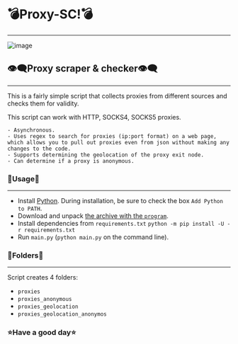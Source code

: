 # 💣Proxy-SC!💣

------

![image](https://user-images.githubusercontent.com/110692792/183766708-bb80a539-0578-45e8-845b-f8c7e560e5a7.png)

## 👁️‍🗨️Proxy scraper & checker👁️‍🗨️

------

This is a fairly simple script that collects proxies from different sources and checks them for validity.

This script can work with HTTP, SOCKS4, SOCKS5 proxies.

```
- Asynchronous.
- Uses regex to search for proxies (ip:port format) on a web page, which allows you to pull out proxies even from json without making any changes to the code.
- Supports determining the geolocation of the proxy exit node.
- Can determine if a proxy is anonymous.
```


### 🧐Usage🧐

------

- Install [Python](https://python.org/downloads). During installation, be sure to check the box `Add Python to PATH`.
- Download and unpack [the archive with the `program`](https://github.com/DoubleeInt/Proxy-SC/archive/refs/heads/main.zip).
- Install dependencies from `requirements.txt`
  `python -m pip install -U -r requirements.txt` 
- Run `main.py` (`python main.py` on the command line).

### 📁Folders📁

------

Script creates 4 folders:

- `proxies`
- `proxies_anonymous`
- `proxies_geolocation`
- `proxies_geolocation_anonymos`

### ⭐Have a good day⭐
